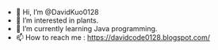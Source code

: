 - 👋 Hi, I’m @DavidKuo0128
- 👀 I’m interested in plants.
- 🌱 I’m currently learning Java programming.
- 📫 How to reach me : https://davidcode0128.blogspot.com/
<!---
DavidKuo0128/DavidKuo0128 is a ✨ special ✨ repository because its `README.md` (this file) appears on your GitHub profile.
You can click the Preview link to take a look at your changes.
--->
